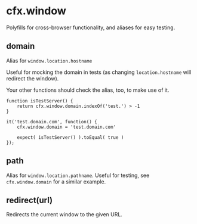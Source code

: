 # cfx.window

Polyfills for cross-browser functionality, and aliases for easy testing.

## domain

Alias for `window.location.hostname`

Useful for mocking the domain in tests (as changing `location.hostname` will redirect the window).

Your other functions should check the alias, too, to make use of it.

    function isTestServer() {
        return cfx.window.domain.indexOf('test.') > -1
    }

    it('test.domain.com', function() {
        cfx.window.domain = 'test.domain.com'
        
        expect( isTestServer() ).toEqual( true )
    });

## path

Alias for `window.location.pathname`. Useful for testing, see `cfx.window.domain` for a similar example.

## redirect(url)

Redirects the current window to the given URL.
